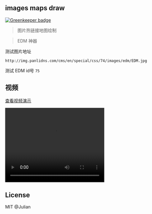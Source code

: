 ## images maps draw

[![Greenkeeper badge](https://badges.greenkeeper.io/zanjs/imgmap.anla.svg)](https://greenkeeper.io/)

> 图片热链接地图绘制

> EDM 神器


测试图片地址

```
http://img.panlidns.com/cms/en/special/css/74/images/edm/EDM.jpg
```

测试 EDM id号 `75`

## 视频

[查看视频演示](http://www.bilibili.com/video/av4812550/)


<video width="320" height="240" controls="controls">
  <source src="//nnn.li/imgmap/在线生成 EDM.mp4" type="video/mp4" />
</video>



## License

MIT @Julian